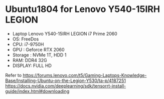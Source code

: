 # Ubuntu1804 for Lenovo Y540-15IRH LEGION

* Laptop Lenovo Y540-15IRH LEGION i7 Prime 2060
* OS: FreeDos 
* CPU: i7-9750H 
* GPU : Geforce RTX 2060
* Storage : NVMe 1T, HDD 1
* RAM: DDR4 32G
* DISPLAY: FULL HD


Refer to 
  https://forums.lenovo.com/t5/Gaming-Laptops-Knowledge-Base/Installing-Ubuntu-on-the-Legion-Y530/ta-p/4187251
  https://docs.nvidia.com/deeplearning/sdk/tensorrt-install-guide/index.html#downloading
